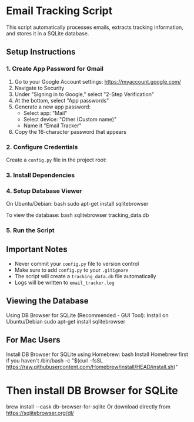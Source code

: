 # Email Tracking Script

This script automatically processes emails, extracts tracking information, and stores it in a SQLite database.

## Setup Instructions

### 1. Create App Password for Gmail
1. Go to your Google Account settings: https://myaccount.google.com/
2. Navigate to Security
3. Under "Signing in to Google," select "2-Step Verification"
4. At the bottom, select "App passwords"
5. Generate a new app password:
   - Select app: "Mail"
   - Select device: "Other (Custom name)"
   - Name it "Email Tracker"
6. Copy the 16-character password that appears

### 2. Configure Credentials
Create a `config.py` file in the project root:

### 3. Install Dependencies

### 4. Setup Database Viewer
On Ubuntu/Debian:
bash
sudo apt-get install sqlitebrowser

To view the database:
bash
sqlitebrowser tracking_data.db


### 5. Run the Script

## Important Notes
- Never commit your `config.py` file to version control
- Make sure to add `config.py` to your `.gitignore`
- The script will create a `tracking_data.db` file automatically
- Logs will be written to `email_tracker.log`

## Viewing the Database
Using DB Browser for SQLite (Recommended - GUI Tool):
Install on Ubuntu/Debian
sudo apt-get install sqlitebrowser

## For Mac Users
Install DB Browser for SQLite using Homebrew:
bash
Install Homebrew first if you haven't
/bin/bash -c "$(curl -fsSL https://raw.githubusercontent.com/Homebrew/install/HEAD/install.sh)"

# Then install DB Browser for SQLite
brew install --cask db-browser-for-sqlite
Or download directly from https://sqlitebrowser.org/dl/
